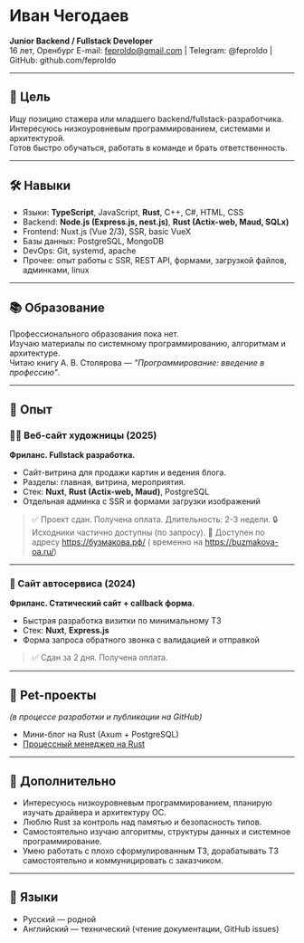 # Иван Чегодаев
**Junior Backend / Fullstack Developer**  
16 лет, Оренбург
E-mail: feproldo@gmail.com | Telegram: @feproldo | GitHub: github.com/feproldo

---

## 💼 Цель

Ищу позицию стажера или младшего backend/fullstack-разработчика.  
Интересуюсь низкоуровневым программированием, системами и архитектурой.  
Готов быстро обучаться, работать в команде и брать ответственность.

---

## 🛠️ Навыки

- Языки: **TypeScript**, JavaScript, **Rust**, C++, C#, HTML, CSS
- Backend: **Node.js (Express.js, nest.js)**, **Rust (Actix-web, Maud, SQLx)**
- Frontend: Nuxt.js (Vue 2/3), SSR, basic VueX
- Базы данных: PostgreSQL, MongoDB
- DevOps: Git, systemd, apache
- Прочее: опыт работы с SSR, REST API, формами, загрузкой файлов, админками, linux

---

## 📚 Образование

Профессионального образования пока нет.  
Изучаю материалы по системному программированию, алгоритмам и архитектуре.  
Читаю книгу А. В. Столярова — *"Программирование: введение в профессию"*.

---

## 💼 Опыт

### 🧑‍🎨 Веб-сайт художницы (2025)
**Фриланс. Fullstack разработка.**
- Сайт-витрина для продажи картин и ведения блога.
- Разделы: главная, витрина, мероприятия.
- Стек: **Nuxt**, **Rust (Actix-web, Maud)**, PostgreSQL
- Отдельная админка с SSR и формами загрузки изображений

> ✅ Проект сдан. Получена оплата. Длительность: 2-3 недели.
> 🔒 Исходники частично доступны (по запросу).
> 📂 Доступен по адресу https://бузмакова.рф/ ( временно на https://buzmakova-oa.ru/)

---

### 🚗 Сайт автосервиса (2024)
**Фриланс. Статический сайт + callback форма.**
- Быстрая разработка визитки по минимальному ТЗ
- Стек: **Nuxt**, **Express.js**
- Форма запроса обратного звонка с валидацией и отправкой

> ✅ Сдан за 2 дня. Получена оплата.

---

## 📂 Pet-проекты

_(в процессе разработки и публикации на GitHub)_

- Мини-блог на Rust (Axum + PostgreSQL)
- [Процессный менеджер на Rust](https://github.com/feproldo/process-manager)

---

## 🧠 Дополнительно

- Интересуюсь низкоуровневым программированием, планирую изучать драйвера и архитектуру ОС.
- Люблю Rust за контроль над памятью и безопасность типов.
- Самостоятельно изучаю алгоритмы, структуры данных и системное программирование.
- Умею работать с плохо сформулированным ТЗ, дорабатывать ТЗ самостоятельно и коммуницировать с заказчиком.

---

## 💬 Языки

- Русский — родной
- Английский — технический (чтение документации, GitHub issues)
